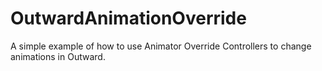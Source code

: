 # OutwardAnimationOverride
A simple example of how to use Animator Override Controllers to change animations in Outward.
